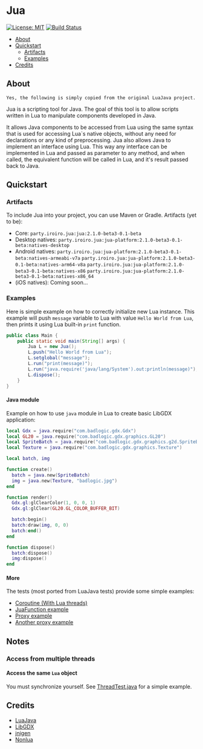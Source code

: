 # Jua #
[![License: MIT](https://img.shields.io/badge/License-MIT-blue.svg)](https://opensource.org/licenses/MIT)
[![Build Status](https://github.com/GuDzpoz/jua/actions/workflows/build-natives.yml/badge.svg)](https://github.com/GuDzpoz/jua/actions/workflows/build-natives.yml)

  * [About](#about)
  * [Quickstart](#quickstart)
    * [Artifacts](#artifacts)
    * [Examples](#examples)
  * [Credits](#credits)

## About ##

    Yes, the following is simply copied from the original LuaJava project.

Jua is a scripting tool for Java. The goal of this tool is to allow scripts written in Lua to manipulate components developed in Java.

It allows Java components to be accessed from Lua using the same syntax that is used for accessing Lua`s native objects, without any need for declarations or any kind of preprocessing. Jua also allows Java to implement an interface using Lua. This way any interface can be implemented in Lua and passed as parameter to any method, and when called, the equivalent function will be called in Lua, and it's result passed back to Java.

## Quickstart ##

### Artifacts

To include Jua into your project, you can use Maven or Gradle. Artifacts (yet to be):

* Core: `party.iroiro.jua:jua:2.1.0-beta3-0.1-beta`
* Desktop natives: `party.iroiro.jua:jua-platform:2.1.0-beta3-0.1-beta:natives-desktop`
* Android natives:
  `party.iroiro.jua:jua-platform:2.1.0-beta3-0.1-beta:natives-armeabi-v7a`
  `party.iroiro.jua:jua-platform:2.1.0-beta3-0.1-beta:natives-arm64-v8a`
  `party.iroiro.jua:jua-platform:2.1.0-beta3-0.1-beta:natives-x86`
  `party.iroiro.jua:jua-platform:2.1.0-beta3-0.1-beta:natives-x86_64`
* (iOS natives): Coming soon...

### Examples

Here is simple example on how to correctly initialize new Lua instance.
This example will push `message` variable to Lua with value `Hello World from Lua`, then prints it using Lua built-in `print` function.

```java
public class Main {
    public static void main(String[] args) {
        Jua L = new Jua();
        L.push("Hello World from Lua");
        L.setglobal("message");
        L.run("print(message)");
        L.run("java.require('java/lang/System').out:println(message)");
        L.dispose();
    }
}
```

#### Java module ####

Example on how to use `java` module in Lua to create basic LibGDX application:

```lua
local Gdx = java.require("com.badlogic.gdx.Gdx")
local GL20 = java.require("com.badlogic.gdx.graphics.GL20")
local SpriteBatch = java.require("com.badlogic.gdx.graphics.g2d.SpriteBatch")
local Texture = java.require("com.badlogic.gdx.graphics.Texture")

local batch, img

function create()
  batch = java.new(SpriteBatch)
  img = java.new(Texture, "badlogic.jpg")
end

function render()
  Gdx.gl:glClearColor(1, 0, 0, 1)
  Gdx.gl:glClear(GL20.GL_COLOR_BUFFER_BIT)

  batch:begin()
  batch:draw(img, 0, 0)
  batch:end()
end

function dispose()
  batch:dispose()
  img:dispose()
end
```

#### More ####

The tests (most ported from LuaJava tests) provide some simple examples:
 - [Coroutine (With Lua threads)](src/test/java/party/iroiro/jua/CoroutineTest.java)
 - [JuaFunction example](src/test/java/party/iroiro/jua/TestClass.java)
- [Proxy example](src/test/java/party/iroiro/jua/printproxy/PrintProxyTest.java)
- [Another proxy example](src/test/java/party/iroiro/jua/TestLuaMap.java)

## Notes

### Access from multiple threads

#### Access the same `Lua` object

You must synchronize yourself. See [ThreadTest.java](./src/test/java/party/iroiro/jua/ThreadTest.java) for a simple example.

## Credits ##

 * [LuaJava](https://github.com/jasonsantos/luajava)
 * [LibGDX](https://github.com/libgdx/libgdx)
 * [jnigen](https://github.com/libgdx/gdx-jnigen)
 * [Nonlua](https://github.com/deathbeam/jua)
